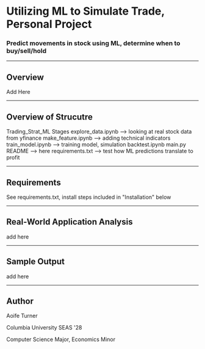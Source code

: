 # Utilizing ML to Simulate Trade, Personal Project
### Predict movements in stock using ML, determine when to buy/sell/hold

---

## Overview

Add Here

---

## Overview of Strucutre
Trading_Strat_ML
    Stages
        explore_data.ipynb --> looking at real stock data from yfinance
        make_feature.ipynb --> adding technical indicators
        train_model.ipynb --> training model, simulation
        backtest.ipynb
    main.py 
    README --> here
    requirements.txt --> test how ML predictions translate to profit

---
## Requirements
See requirements.txt, install steps included in "Installation" below

--- 
## Real-World Application Analysis
add here

---
## Sample Output
add here

---
## Author
Aoife Turner

Columbia University SEAS '28

Computer Science Major, Economics Minor